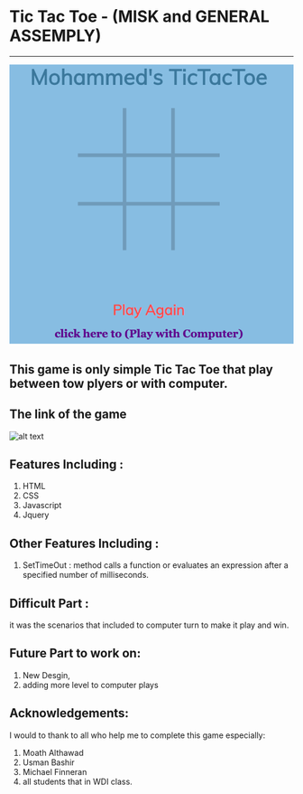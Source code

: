 # Tic Tac Toe - (MISK and GENERAL ASSEMPLY)


-------------------------------------------------
![alt text](https://github.com/Mo7amed178/project-1/blob/master/Images/Screen%20Shot%201440-05-24%20at%2010.09.44%20PM.png)

## This game is only simple Tic Tac Toe that play between tow plyers or with computer.

## The link of the game
![alt text](https://mo7amed178.github.io/project-1/)

## Features Including :
1. HTML
2. CSS
3. Javascript
4. Jquery

## Other Features Including :

1. SetTimeOut : method calls a function or evaluates an expression after a specified number of milliseconds.

## Difficult Part :
it was the scenarios that included to computer turn to make it play and win.

## Future Part to work on:
1. New Desgin, 
2. adding more level to computer plays

## Acknowledgements:
I would to thank to all who help me to complete this game especially:
1. Moath Althawad
2. Usman Bashir
3. Michael Finneran
4. all students that in WDI class.


